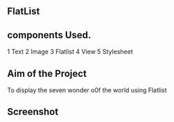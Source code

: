 ## FlatList

## components Used.
1 Text
2 Image
3 Flatlist
4 View
5 Stylesheet

## Aim of the Project
To display the seven wonder o0f the world using Flatlist

## Screenshot

